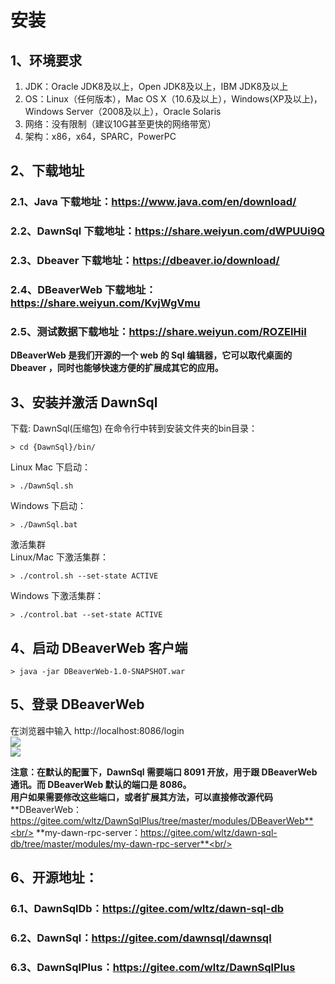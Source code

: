 # 安装
## 1、环境要求

1. JDK：Oracle JDK8及以上，Open JDK8及以上，IBM JDK8及以上
2. OS：Linux（任何版本），Mac OS X（10.6及以上），Windows(XP及以上)，Windows Server（2008及以上），Oracle Solaris
3. 网络：没有限制（建议10G甚至更快的网络带宽）
4. 架构：x86，x64，SPARC，PowerPC

## 2、下载地址
### 2.1、Java 下载地址：https://www.java.com/en/download/
### 2.2、DawnSql 下载地址：https://share.weiyun.com/dWPUUi9Q
### 2.3、Dbeaver 下载地址：https://dbeaver.io/download/
### 2.4、DBeaverWeb 下载地址：https://share.weiyun.com/KvjWgVmu
### 2.5、测试数据下载地址：https://share.weiyun.com/ROZEIHiI
**DBeaverWeb 是我们开源的一个 web 的 Sql 编辑器，它可以取代桌面的 Dbeaver ，同时也能够快速方便的扩展成其它的应用。**

## 3、安装并激活 DawnSql

下载: DawnSql(压缩包) 
  在命令行中转到安装文件夹的bin目录：
```shell
> cd {DawnSql}/bin/ 
```

Linux Mac 下启动：<br/>
```shell
> ./DawnSql.sh
```

Windows 下启动：<br/>
```shell
> ./DawnSql.bat
```

激活集群<br/>
Linux/Mac 下激活集群：<br/>
```shell
> ./control.sh --set-state ACTIVE
```

Windows 下激活集群：<br/>
```shell
> ./control.bat --set-state ACTIVE
```

## 4、启动 DBeaverWeb 客户端
```shell
> java -jar DBeaverWeb-1.0-SNAPSHOT.war
```

## 5、登录 DBeaverWeb
在浏览器中输入 http://localhost:8086/login
<br/>
<img src='/smart_sql_img/login_web.jpg'></img><br/>
<img src='/smart_sql_img/dawnclient.jpg'></img><br/>

**注意：在默认的配置下，DawnSql 需要端口 8091 开放，用于跟 DBeaverWeb 通讯。而 DBeaverWeb 默认的端口是 8086。**<br/>
**用户如果需要修改这些端口，或者扩展其方法，可以直接修改源代码**<br/>
**DBeaverWeb：https://gitee.com/wltz/DawnSqlPlus/tree/master/modules/DBeaverWeb**<br/>
**my-dawn-rpc-server：https://gitee.com/wltz/dawn-sql-db/tree/master/modules/my-dawn-rpc-server**<br/>

## 6、开源地址：
### 6.1、DawnSqlDb：https://gitee.com/wltz/dawn-sql-db
### 6.2、DawnSql：https://gitee.com/dawnsql/dawnsql
### 6.3、DawnSqlPlus：https://gitee.com/wltz/DawnSqlPlus


